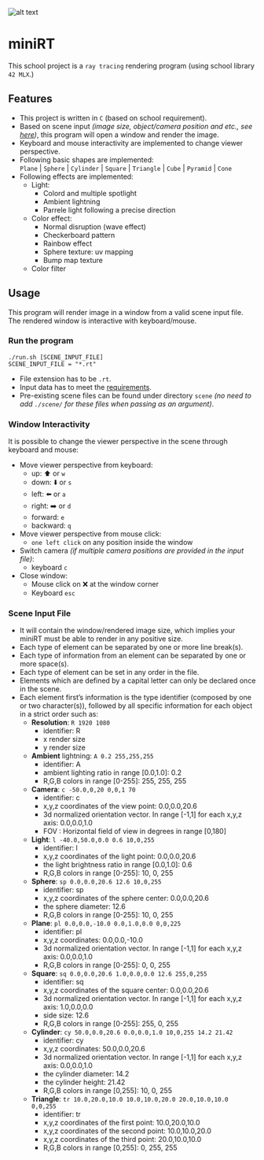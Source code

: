 ![alt text](https://user-images.githubusercontent.com/73280726/158613827-8c536687-71fe-4b8f-a59c-0b9eaf3ec5aa.png)
# miniRT
This school project is a `ray tracing` rendering program (using school library `42 MLX`.)

## Features
* This project is written in `C` (based on school requirement).
* Based on scene input _(image size, object/camera position and etc., see [here](#scene-input-file))_, this program will open a window and render the image.
* Keyboard and mouse interactivity are implemented to change viewer perspective.
* Following basic shapes are implemented:<br />
    `Plane` | `Sphere` | `Cylinder` | `Square` | `Triangle` | `Cube` | `Pyramid` | `Cone`
* Following effects are implemented:<br />
  * Light:
    * Colord and multiple spotlight
    * Ambient lightning
    * Parrele light following a precise direction
  * Color effect:
    * Normal disruption (wave effect)
    * Checkerboard pattern
    * Rainbow effect
    * Sphere texture: uv mapping
    * Bump map texture
  * Color filter

## Usage
This program will render image in a window from a valid scene input file. The rendered window is interactive with keyboard/mouse.

### Run the program
`./run.sh [SCENE_INPUT_FILE]`<br />
`SCENE_INPUT_FILE = "*.rt"`<br />

* File extension has to be `.rt`.
* Input data has to meet the [requirements](#scene-input-file).
* Pre-existing scene files can be found under directory `scene` _(no need to add `./scene/` for these files when passing as an argument)_.

### Window Interactivity
It is possible to change the viewer perspective in the scene through keyboard and mouse:
* Move viewer perspective from keyboard:
  * up: ⬆️ or `w`
  * down: ⬇️ or `s`
  * left: ⬅️ or `a`
  * right: ➡️ or `d`
  * forward: `e`
  * backward: `q`
* Move viewer perspective from mouse click:
  * `one left click` on any position inside the window
* Switch camera _(if multiple camera positions are provided in the input file)_:
  * keyboard `c` 
* Close window:
  * Mouse click on ❌ at the window corner
  * Keyboard `esc`

### Scene Input File
* It will contain the window/rendered image size, which implies your miniRT
must be able to render in any positive size.
* Each type of element can be separated by one or more line break(s).
* Each type of information from an element can be separated by one or more
space(s).
* Each type of element can be set in any order in the file.
* Elements which are defined by a capital letter can only be declared once in
the scene.
* Each element first’s information is the type identifier (composed by one or two
character(s)), followed by all specific information for each object in a strict
order such as:
  * **Resolution**: `R 1920 1080`
    * identifier: R
    * x render size
    * y render size
  * **Ambient** lightning: `A 0.2 255,255,255`
    * identifier: A
    * ambient lighting ratio in range [0.0,1.0]: 0.2
    * R,G,B colors in range [0-255]: 255, 255, 255
  * **Camera**: `c -50.0,0,20 0,0,1 70`
    * identifier: c
    * x,y,z coordinates of the view point: 0.0,0.0,20.6
    * 3d normalized orientation vector. In range [-1,1] for each x,y,z axis: 0.0,0.0,1.0
    * FOV : Horizontal field of view in degrees in range [0,180]
  * **Light**: `l -40.0,50.0,0.0 0.6 10,0,255`
    * identifier: l
    * x,y,z coordinates of the light point: 0.0,0.0,20.6
    * the light brightness ratio in range [0.0,1.0]: 0.6
    * R,G,B colors in range [0-255]: 10, 0, 255
  * **Sphere**: `sp 0.0,0.0,20.6 12.6 10,0,255`
    * identifier: sp
    * x,y,z coordinates of the sphere center: 0.0,0.0,20.6
    * the sphere diameter: 12.6
    * R,G,B colors in range [0-255]: 10, 0, 255
  * **Plane**: `pl 0.0,0.0,-10.0 0.0,1.0,0.0 0,0,225`
    * identifier: pl
    * x,y,z coordinates: 0.0,0.0,-10.0
    * 3d normalized orientation vector. In range [-1,1] for each x,y,z axis:
0.0,0.0,1.0
    * R,G,B colors in range [0-255]: 0, 0, 255
  * **Square**: `sq 0.0,0.0,20.6 1.0,0.0,0.0 12.6 255,0,255`
    * identifier: sq
    * x,y,z coordinates of the square center: 0.0,0.0,20.6
    * 3d normalized orientation vector. In range [-1,1] for each x,y,z axis:
1.0,0.0,0.0
    * side size: 12.6
    * R,G,B colors in range [0-255]: 255, 0, 255
  * **Cylinder**: `cy 50.0,0.0,20.6 0.0,0.0,1.0 10,0,255 14.2 21.42`
    * identifier: cy
    * x,y,z coordinates: 50.0,0.0,20.6
    * 3d normalized orientation vector. In range [-1,1] for each x,y,z axis: 0.0,0.0,1.0
    * the cylinder diameter: 14.2
    * the cylinder height: 21.42
    * R,G,B colors in range [0,255]: 10, 0, 255
  * **Triangle**: `tr 10.0,20.0,10.0 10.0,10.0,20.0 20.0,10.0,10.0 0,0,255`
    * identifier: tr
    * x,y,z coordinates of the first point: 10.0,20.0,10.0
    * x,y,z coordinates of the second point: 10.0,10.0,20.0
    * x,y,z coordinates of the third point: 20.0,10.0,10.0
    * R,G,B colors in range [0,255]: 0, 255, 255
